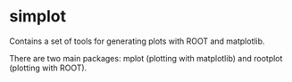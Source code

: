 simplot
============

Contains a set of tools for generating plots with ROOT and matplotlib.

There are two main packages: mplot (plotting with matplotlib) and rootplot (plotting with ROOT).

